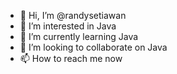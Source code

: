 - 👋 Hi, I’m @randysetiawan
- 👀 I’m interested in Java
- 🌱 I’m currently learning Java
- 💞️ I’m looking to collaborate on Java
- 📫 How to reach me now

<!---
randysetiawan/randysetiawan is a ✨ special ✨ repository because its `README.md` (this file) appears on your GitHub profile.
You can click the Preview link to take a look at your changes.
--->
